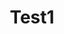 ---
layout: project-page
title: Test1
categories: project
folder: test1
cover: test1.png
description: Lorem ipsum dolor sit amet, consectetur adipiscing elit. Duis consequat, felis vel rutrum finibus, tortor turpis scelerisque eros, et mattis lacus diam at enim.
tags: [project-feature, tag1, tag2]

  
---